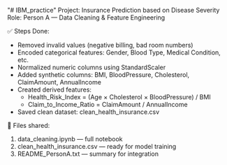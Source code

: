 "# IBM_practice" 
Project: Insurance Prediction based on Disease Severity
Role: Person A — Data Cleaning & Feature Engineering

✅ Steps Done:
- Removed invalid values (negative billing, bad room numbers)
- Encoded categorical features: Gender, Blood Type, Medical Condition, etc.
- Normalized numeric columns using StandardScaler
- Added synthetic columns: BMI, BloodPressure, Cholesterol, ClaimAmount, AnnualIncome
- Created derived features:
    * Health_Risk_Index = (Age × Cholesterol × BloodPressure) / BMI
    * Claim_to_Income_Ratio = ClaimAmount / AnnualIncome
- Saved clean dataset: clean_health_insurance.csv

📁 Files shared:
1. data_cleaning.ipynb — full notebook
2. clean_health_insurance.csv — ready for model training
3. README_PersonA.txt — summary for integration
